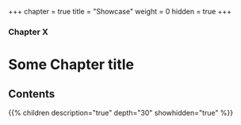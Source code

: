 +++
chapter = true
title = "Showcase"
weight = 0
hidden = true
+++

### Chapter X

# Some Chapter title

## Contents

{{% children description="true" depth="30" showhidden="true" %}}
